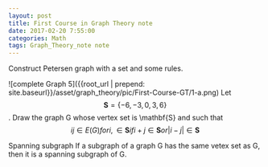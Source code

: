 ```yaml
---
layout: post
title: First Course in Graph Theory note
date: 2017-02-20 7:55:00
categories: Math
tags: Graph_Theory_note note
---
```



Construct Petersen graph with a set and some rules. 

![complete Graph 5]({{root_url | prepend: site.baseurl}}/asset/graph_theory/pic/First-Course-GT/1-a.png)
Let $$\mathbf{S} = \{-6,-3,0,3,6\}$$. Draw the graph G whose vertex set is \mathbf{S} and such that $$ij \in E(G) for i , \in \mathbf{S} if i+j \in \mathbf{S} or \lvert i-j\lvert \in \mathbf{S}$$

Spanning subgraph
If a subgraph of a graph G has the same vetex set as G, then it is a spanning subgraph of G. 



